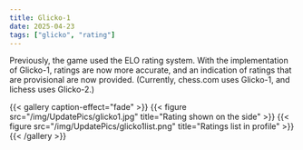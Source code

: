 ```yaml
---
title: Glicko-1
date: 2025-04-23
tags: ["glicko", "rating"]
---
```


Previously, the game used the ELO rating system. With the implementation of Glicko-1, ratings are now more accurate, and an indication of ratings that are provisional are now provided. (Currently, chess.com uses Glicko-1, and lichess uses Glicko-2.)

{{< gallery caption-effect="fade" >}}
  {{< figure src="/img/UpdatePics/glicko1.jpg" title="Rating shown on the side" >}}
  {{< figure src="/img/UpdatePics/glicko1list.png" title="Ratings list in profile" >}}
{{< /gallery >}}